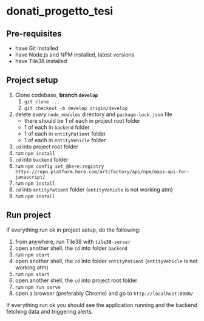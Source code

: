 # donati_progetto_tesi

## Pre-requisites

  - have Git installed
  - have Node.js and NPM installed, latest versions
  - have Tile38 installed

## Project setup

  1. Clone codebase, **branch `develop`**
     1. `git clone ...`
     2. `git checkout -b develop origin/develop`
  3. delete *every* `node_modules` directory and `package-lock.json` file
     - there should be 1 of each in project root folder
     - 1 of each in `backend` folder
     - 1 of each in `entityPatient` folder
     - 1 of each in `entityVehicle` folder
  5. `cd` into project root folder
  6. run `npm install`
  7. `cd` into `backend` folder
  8. run `npm config set @here:registry https://repo.platform.here.com/artifactory/api/npm/maps-api-for-javascript/`
  9. run `npm install`
  10. `cd` into `entityPatient` folder (`entityVehicle` is not working atm)
  11. run `npm install`

## Run project

If everything run ok in project setup, do the following:

  1. from anywhere, run Tile38 with `tile38-server`
  2. open another shell, the `cd` into folder `backend`
  3. run `npm start`
  4. open another shell, the `cd` into folder `entityPatient` (`entityVehicle` is not working atm)
  5. run `npm start`
  6. open another shell, the `cd` into project root folder
  7. run `npm run serve`
  8. open a browser (preferably Chrome) and go to `http://localhost:8080/`

If everything run ok you should see the application running and the backend fetching data and triggering alerts.
